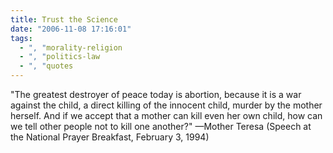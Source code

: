 ```yaml
---
title: Trust the Science
date: "2006-11-08 17:16:01"
tags:
  - ", "morality-religion
  - ", "politics-law
  - ", "quotes
---
```

"The greatest destroyer of peace today is abortion, because it is a war against the child, a direct killing of the innocent child, murder by the mother herself. And if we accept that a mother can kill even her own child, how can we tell other people not to kill one another?" &mdash;Mother Teresa (Speech at the National Prayer Breakfast, February 3, 1994)

